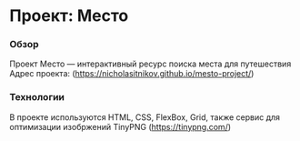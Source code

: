 # Проект: Место

### Обзор

Проект Место — интерактивный ресурс поиска места для путешествия
Адрес проекта: (https://nicholasitnikov.github.io/mesto-project/)

### Технологии

В проекте используются HTML, CSS, FlexBox, Grid, также сервис для оптимизации изобржений TinyPNG (https://tinypng.com/)

